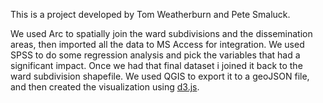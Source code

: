 This is a project developed by Tom Weatherburn and Pete Smaluck.

We used Arc to spatially join the ward subdivisions and the dissemination areas, then imported all the data to MS Access for integration.  We used SPSS to do some regression analysis and pick the variables that had a significant impact.  Once we had that final dataset i joined it back to the ward subdivision shapefile.  We used QGIS to export it to a geoJSON file, and then created the visualization using <a href="http://d3js.org">d3.js</a>.

<img href="https://raw.githubusercontent.com/petesmaluck/torontoElections/master/map.png" />


